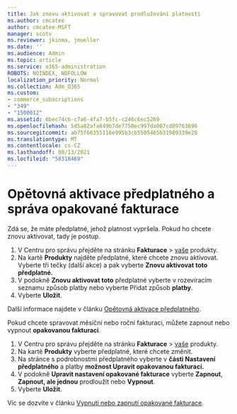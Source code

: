 ```yaml
---
title: Jak znovu aktivovat a spravovat prodlužování platnosti
ms.author: cmcatee
author: cmcatee-MSFT
manager: scotv
ms.reviewer: jkinma, jmueller
ms.date: ''
ms.audience: Admin
ms.topic: article
ms.service: o365-administration
ROBOTS: NOINDEX, NOFOLLOW
localization_priority: Normal
ms.collection: Adm_O365
ms.custom:
- commerce_subscriptions
- "349"
- "1500012"
ms.assetid: 6bec74c6-c7a6-4fa7-b5fc-c246c6ec5269
ms.openlocfilehash: 5d5a82afa849b7de7750ec997da007cd89763696
ms.sourcegitcommit: ab75f66355116e995b3cb5505465b31989339e28
ms.translationtype: MT
ms.contentlocale: cs-CZ
ms.lasthandoff: 08/13/2021
ms.locfileid: "58318469"
---
```

# <a name="how-to-reactivate-a-subscription-and-manage-recurring-billing"></a>Opětovná aktivace předplatného a správa opakované fakturace

Zdá se, že máte předplatné, jehož platnost vypršela. Pokud ho chcete znovu aktivovat, tady je postup.
  
1. V Centru pro správu přejděte na stránku **Fakturace**  >  [vaše](https://go.microsoft.com/fwlink/p/?linkid=842054) produkty.
2. Na kartě **Produkty** najděte předplatné, které chcete znovu aktivovat. Vyberte tři tečky (další akce) a pak vyberte **Znovu aktivovat toto předplatné.**
3. V podokně **Znovu aktivovat toto** předplatné vyberte v rozevíracím seznamu způsob platby nebo vyberte Přidat způsob **platby**.
4. Vyberte **Uložit**.

Další informace najdete v článku [Opětovná aktivace předplatného](https://docs.microsoft.com/microsoft-365/commerce/subscriptions/reactivate-your-subscription).

Pokud chcete spravovat měsíční nebo roční fakturaci, můžete zapnout nebo vypnout **opakovanou fakturaci**.
  
1. V Centru pro správu přejděte na stránku **Fakturace**  >  [vaše](https://go.microsoft.com/fwlink/p/?linkid=842054) produkty.
2. Na kartě **Produkty** vyberte předplatné, které chcete změnit.
3. Na stránce s podrobnostmi předplatného vyberte v **části Nastavení předplatného** a platby **možnost Upravit opakovanou fakturaci.**
4. V podokně **Upravit nastavení opakované fakturace** vyberte **Zapnout**, **Zapnout, ale jednou** prodloužit nebo **Vypnout**.
5. Vyberte **Uložit**.

Víc se dozvíte v článku [Vypnutí nebo zapnutí opakované fakturace](https://docs.microsoft.com/microsoft-365/commerce/subscriptions/renew-your-subscription#turn-recurring-billing-off-or-on).